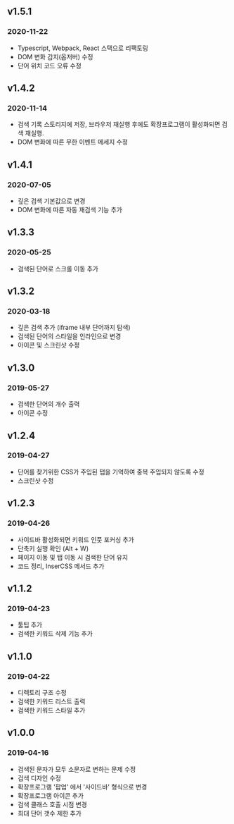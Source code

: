 ## v1.5.1
### 2020-11-22
* Typescript, Webpack, React 스택으로 리팩토링
* DOM 변화 감지(옵저버) 수정
* 단어 위치 코드 오류 수정

## v1.4.2
### 2020-11-14
* 검색 기록 스토리지에 저장, 브라우저 재실행 후에도 확장프로그램이 활성화되면 검색 재실행.
* DOM 변화에 따른 무한 이벤트 메세지 수정

## v1.4.1
### 2020-07-05
* 깊은 검색 기본값으로 변경
* DOM 변화에 따른 자동 재검색 기능 추가

## v1.3.3
### 2020-05-25
* 검색된 단어로 스크롤 이동 추가

## v1.3.2
### 2020-03-18
* 깊은 검색 추가 (iframe 내부 단어까지 탐색)
* 검색된 단어의 스타일을 인라인으로 변경
* 아이콘 및 스크린샷 수정

## v1.3.0
### 2019-05-27
* 검색한 단어의 개수 출력
* 아이콘 수정

## v1.2.4
### 2019-04-27
* 단어를 찾기위한 CSS가 주입된 탭을 기억하여 중복 주입되지 않도록 수정
* 스크린샷 수정

## v1.2.3
### 2019-04-26
* 사이드바 활성화되면 키워드 인풋 포커싱 추가
* 단축키 실행 확인 (Alt + W)
* 페이지 이동 및 탭 이동 시 검색한 단어 유지
* 코드 정리, InserCSS 메서드 추가

## v1.1.2
### 2019-04-23
* 툴팁 추가
* 검색한 키워드 삭제 기능 추가

## v1.1.0
### 2019-04-22
* 디렉토리 구조 수정
* 검색한 키워드 리스트 출력
* 검색한 키워드 스타일 추가

## v1.0.0
### 2019-04-16
* 검색된 문자가 모두 소문자로 변하는 문제 수정
* 검색 디자인 수정
* 확장프로그램 '팝업' 에서 '사이드바' 형식으로 변경
* 확장프로그램 아이콘 추가
* 검색 클래스 호출 시점 변경
* 최대 단어 갯수 제한 추가